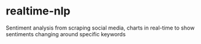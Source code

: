 # realtime-nlp
Sentiment analysis from scraping social media, charts in real-time to show sentiments changing around specific keywords
